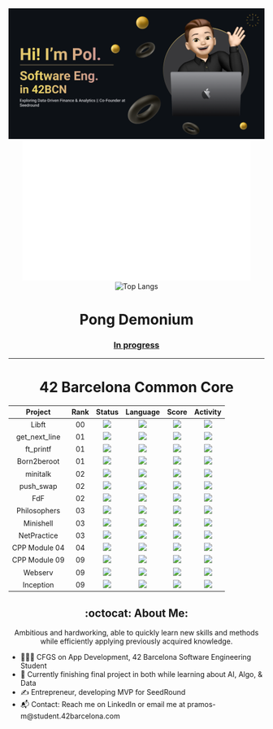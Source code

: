 <a href="https://www.linkedin.com/in/pol-ramos/" target="_blank">
  <img width="1834" alt="pramos-m" src="https://github.com/pramos-m/pramos-m/blob/main/src/img/image_logo.png">
</a>

<div align="center">
  <a href="https://github.com/JaeSeoKim/badge42">
    <img src="src/img/pramos-mprofile.svg" height="275">
    <!--<img src="https://badge42.vercel.app/api/v2/clh7v53ya001608l7laa95dsn/stats?cursusId=21&coalitionId=205" alt="pramos-m's 42 stats"/>~ -->
  </a>
  <img src="https://github-readme-stats.vercel.app/api/top-langs/?username=pramos-m&theme=tokyonight" alt="Top Langs">
</div>
<div align="center">
  <h1>Pong Demonium</h1>
  <h3><a href="https://github.com/pramos-m/PongDemonium/tree/main" target="_blank">In progress</a></h3>
  <div align="center">
  </div>
</div>

---

<div align="center">
  <div>
    <h1>42 Barcelona Common Core</h1>
  </div>
<div align="center">

| Project | Rank | Status | Language | Score | Activity |
| :---: | :---: | :---: | :---: | :---: | :---: |
| Libft | 00 | <img src="https://img.shields.io/badge/status-done-success?style=flat-square" /> |<img src="https://img.shields.io/github/languages/top/pramos-m/libft?style=flat-square" /> | <img src="https://img.shields.io/badge/score-125%20%2F%20100%20%E2%98%85-9cf?style=flat-square" /> | <img src="https://img.shields.io/github/last-commit/pramos-m/libft?style=flat-square" /> |
| get_next_line | 01 | <img src="https://img.shields.io/badge/status-done-success?style=flat-square" /> |<img src="https://img.shields.io/github/languages/top/pramos-m/get_next_line?style=flat-square" /> | <img src="https://img.shields.io/badge/score-125%20%2F%20100%20%E2%98%85-9cf?style=flat-square" /> | <img src="https://img.shields.io/github/last-commit/pramos-m/get_next_line?style=flat-square" /> |
| ft_printf | 01 | <img src="https://img.shields.io/badge/status-done-success?style=flat-square" /> | <img src="https://img.shields.io/github/languages/top/pramos-m/printf?style=flat-square" /> | <img src="https://img.shields.io/badge/score-100%20%2F%20100-success?style=flat-square" /> | <img src="https://img.shields.io/github/last-commit/pramos-m/printf?style=flat-square" /> |
| Born2beroot | 01 | <img src="https://img.shields.io/badge/status-done-success?style=flat-square" /> | <img src="https://img.shields.io/github/languages/top/pramos-m/Born2beroot?style=flat-square" /> | <img src="https://img.shields.io/badge/score-125%20%2F%20100%20%E2%98%85-9cf?style=flat-square" /> | <img src="https://img.shields.io/github/last-commit/pramos-m/Born2beroot?style=flat-square" /> |
| minitalk | 02 | <img src="https://img.shields.io/badge/status-done-success?style=flat-square" /> | <img src="https://img.shields.io/github/languages/top/pramos-m/minitalk?style=flat-square" /> | <img src="https://img.shields.io/badge/score-125%20%2F%20100%20%E2%98%85-9cf?style=flat-square" /> | <img src="https://img.shields.io/github/last-commit/pramos-m/minitalk?style=flat-square" /> |
| push_swap | 02 | <img src="https://img.shields.io/badge/status-done-success?style=flat-square" /> | <img src="https://img.shields.io/github/languages/top/pramos-m/push_swap?style=flat-square" /> | <img src="https://img.shields.io/badge/score-125%20%2F%20100%20%E2%98%85-9cf?style=flat-square" /> | <img src="https://img.shields.io/github/last-commit/pramos-m/push_swap?style=flat-square" /> |
| FdF | 02 | <img src="https://img.shields.io/badge/status-done-success?style=flat-square" /> | <img src="https://img.shields.io/github/languages/top/pramos-m/FdF?style=flat-square" /> | <img src="https://img.shields.io/badge/score-125%20%2F%20100%20%E2%98%85-9cf?style=flat-square" /> | <img src="https://img.shields.io/github/last-commit/pramos-m/FdF?style=flat-square" /> |
| Philosophers | 03 | <img src="https://img.shields.io/badge/status-done-success?style=flat-square" /> | <img src="https://img.shields.io/github/languages/top/pramos-m/Philosophers?style=flat-square" /> | <img src="https://img.shields.io/badge/score-100%20%2F%20100-success?style=flat-square" /> | <img src="https://img.shields.io/github/last-commit/pramos-m/Philosophers?style=flat-square" /> |
| Minishell | 03 | <img src="https://img.shields.io/badge/status-done-success?style=flat-square" /> | <img src="https://img.shields.io/github/languages/top/pramos-m/Minishell?style=flat-square" /> | <img src="https://img.shields.io/badge/score-125%20%2F%20100%20%E2%98%85-9cf?style=flat-square" /> | <img src="https://img.shields.io/github/last-commit/pramos-m/Minishell?style=flat-square" /> |
| NetPractice | 03 | <img src="https://img.shields.io/badge/status-done-success?style=flat-square" /> | <img src="https://img.shields.io/github/languages/top/pramos-m/NetPractice?style=flat-square" /> | <img src="https://img.shields.io/badge/score-100%20%2F%20100-success?style=flat-square" /> | <img src="https://img.shields.io/github/last-commit/pramos-m/NetPractice?style=flat-square" /> |
| CPP Module 04 | 04 | <img src="https://img.shields.io/badge/status-done-success?style=flat-square" /> | <img src="https://img.shields.io/github/languages/top/pramos-m/CPP-Module-04?style=flat-square" /> | <img src="https://img.shields.io/badge/score-100%20%2F%20100-success?style=flat-square" /> | <img src="https://img.shields.io/github/last-commit/pramos-m/CPP-Module-04?style=flat-square" /> |
| CPP Module 09 | 09 | <img src="https://img.shields.io/badge/status-done-success?style=flat-square" /> | <img src="https://img.shields.io/github/languages/top/pramos-m/CPP-Module-09?style=flat-square" /> | <img src="https://img.shields.io/badge/score-100%20%2F%20100-success?style=flat-square" /> | <img src="https://img.shields.io/github/last-commit/pramos-m/CPP-Module-09?style=flat-square" /> |
| Webserv | 09 | <img src="https://img.shields.io/badge/status-done-success?style=flat-square" /> | <img src="https://img.shields.io/github/languages/top/pramos-m/webserv?style=flat-square" /> | <img src="https://img.shields.io/badge/score-125%20%2F%20100%20%E2%98%85-9cf?style=flat-square" /> | <img src="https://img.shields.io/github/last-commit/pramos-m/webserv?style=flat-square" /> |
| Inception | 09 | <img src="https://img.shields.io/badge/status-done-success?style=flat-square" /> | <img src="https://img.shields.io/github/languages/top/pramos-m/Inception?style=flat-square" /> | <img src="https://img.shields.io/badge/score-125%20%2F%20100%20%E2%98%85-9cf?style=flat-square" /> | <img src="https://img.shields.io/github/last-commit/pramos-m/Inception?style=flat-square" /> |
</div>

<div align="center">
  <h2>:octocat: About Me:</h2>
  <p>Ambitious and hardworking, able to quickly learn new skills and methods while efficiently applying previously acquired knowledge.</p>
  <ul align="left">
    <li>👨🏻‍💻 CFGS on App Development, 42 Barcelona Software Engineering Student</li>
    <li>🤖 Currently finishing final project in both while learning about AI, Algo, & Data</li>
    <li>✍️ Entrepreneur, developing MVP for SeedRound</li>
    <li>📬 Contact: Reach me on LinkedIn or email me at pramos-m@student.42barcelona.com</li>
  </ul>
</div>
